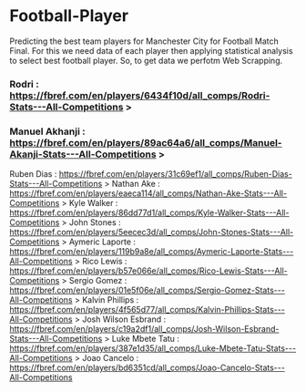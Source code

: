 # Football-Player
Predicting the best team players for Manchester City for Football Match Final. 
For this we need data of each player then applying statistical analysis to select best football player. So, to get data we perfotm Web Scrapping.

### Rodri : https://fbref.com/en/players/6434f10d/all_comps/Rodri-Stats---All-Competitions >
### Manuel Akhanji : https://fbref.com/en/players/89ac64a6/all_comps/Manuel-Akanji-Stats---All-Competitions > 
Ruben Dias : https://fbref.com/en/players/31c69ef1/all_comps/Ruben-Dias-Stats---All-Competitions > 
Nathan Ake : https://fbref.com/en/players/eaeca114/all_comps/Nathan-Ake-Stats---All-Competitions > 
Kyle Walker : https://fbref.com/en/players/86dd77d1/all_comps/Kyle-Walker-Stats---All-Competitions > 
John Stones : https://fbref.com/en/players/5eecec3d/all_comps/John-Stones-Stats---All-Competitions > 
Aymeric Laporte : https://fbref.com/en/players/119b9a8e/all_comps/Aymeric-Laporte-Stats---All-Competitions > 
Rico Lewis : https://fbref.com/en/players/b57e066e/all_comps/Rico-Lewis-Stats---All-Competitions > 
Sergio Gomez : https://fbref.com/en/players/01e5f06e/all_comps/Sergio-Gomez-Stats---All-Competitions > 
Kalvin Phillips : https://fbref.com/en/players/4f565d77/all_comps/Kalvin-Phillips-Stats---All-Competitions > 
Josh Wilson Esbrand : https://fbref.com/en/players/c19a2df1/all_comps/Josh-Wilson-Esbrand-Stats---All-Competitions > 
Luke Mbete Tatu : https://fbref.com/en/players/387e1d35/all_comps/Luke-Mbete-Tatu-Stats---All-Competitions > 
Joao Cancelo : https://fbref.com/en/players/bd6351cd/all_comps/Joao-Cancelo-Stats---All-Competitions
